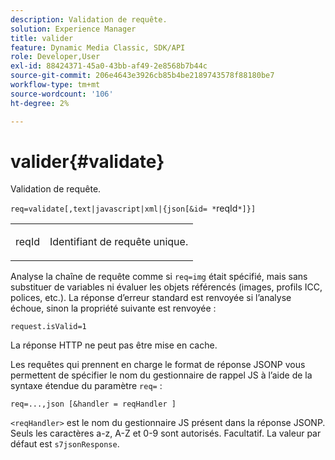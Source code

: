 ```yaml
---
description: Validation de requête.
solution: Experience Manager
title: valider
feature: Dynamic Media Classic, SDK/API
role: Developer,User
exl-id: 88424371-45a0-43bb-af49-2e8568b7b44c
source-git-commit: 206e4643e3926cb85b4be2189743578f88180be7
workflow-type: tm+mt
source-wordcount: '106'
ht-degree: 2%

---
```


# valider{#validate}

Validation de requête.

`req=validate[,text|javascript|xml|{json[&id= *`reqId`*]}]`

<table id="simpletable_F214CDA7580A46C0B5CF14CF13AA9B0A"> 
 <tr class="strow"> 
  <td class="stentry"> <p><span class="codeph"><span class="varname"> reqId</span> </span> </p> </td> 
  <td class="stentry"> <p>Identifiant de requête unique. </p></td> 
 </tr> 
</table>

Analyse la chaîne de requête comme si `req=img` était spécifié, mais sans substituer de variables ni évaluer les objets référencés (images, profils ICC, polices, etc.). La réponse d’erreur standard est renvoyée si l’analyse échoue, sinon la propriété suivante est renvoyée :

`request.isValid=1`

La réponse HTTP ne peut pas être mise en cache.

Les requêtes qui prennent en charge le format de réponse JSONP vous permettent de spécifier le nom du gestionnaire de rappel JS à l’aide de la syntaxe étendue du paramètre `req=` :

`req=...,json [&handler = reqHandler ]`

`<reqHandler>` est le nom du gestionnaire JS présent dans la réponse JSONP. Seuls les caractères a-z, A-Z et 0-9 sont autorisés. Facultatif. La valeur par défaut est `s7jsonResponse`.
